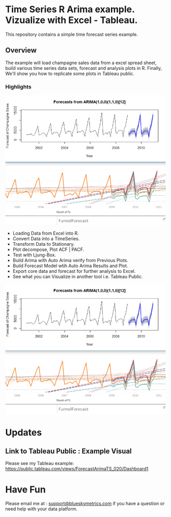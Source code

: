# Time Series R Arima example. Vizualize with Excel - Tableau.
This repository contains a simple time forecast series example.

## Overview

The example will load champagne sales data from a excel spread sheet,
build various time series data sets, forecast and analysis plots in R.
Finally, We'll show you how to replicate some plots in Tableau public.

### Highlights
![screenshot](https://github.com/kyanyoga/timeseriesOne/blob/master/images/compare_r_tableau.PNG)

* Loading Data from Excel into R.
* Convert Data into a TimeSeries.
* Transform Data to Stationary.
* Plot decompose, Plot ACF | PACF.
* Test with Ljung-Box.
* Build Arima with Auto Arima verify from Previous Plots.
* Build Forecast Model wtih Auto Arima Results and Plot.
* Export core data and forecast for further analysis to Excel.
* See what you can Visualize in another tool i.e. Tableau Public.

![screenshot](https://github.com/kyanyoga/timeseriesOne/blob/master/images/compare_r_tableau.PNG)

# Updates
 

## Link to Tableau Public : Example Visual ##
Please see my Tableau example:
https://public.tableau.com/views/ForecastArimaTS_020/Dashboard1

# Have Fun
Please email me at : support@blueskymetrics.com if you have
a question or need help with your data platform.

